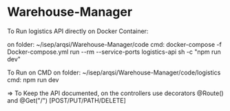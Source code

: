 # Warehouse-Manager

To Run logistics API directly on Docker Container:

on folder: ~/isep/arqsi/Warehouse-Manager/code
cmd: docker-compose -f Docker-compose.yml run --rm --service-ports logistics-api sh -c "npm run dev"


To Run on CMD
on folder: ~/isep/arqsi/Warehouse-Manager/code/logistics
cmd: npm run dev

=> To Keep the API documented, on the controllers use decorators @Route(<endpoint>) and @Get("/") [POST/PUT/PATH/DELETE]